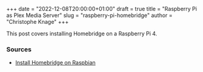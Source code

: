 +++
date = "2022-12-08T20:00:00+01:00"
draft = true
title = "Raspberry Pi as Plex Media Server"
slug = "raspberry-pi-homebridge"
author = "Christophe Knage"
+++

This post covers installing Homebridge on a Raspberry Pi 4.

### Sources

- [Install Homebridge on Raspbian](https://github.com/homebridge/homebridge/wiki/Install-Homebridge-on-Raspbian/da8aff0269bfe3b3b1f6ccbd984cbee1d72e56f3)